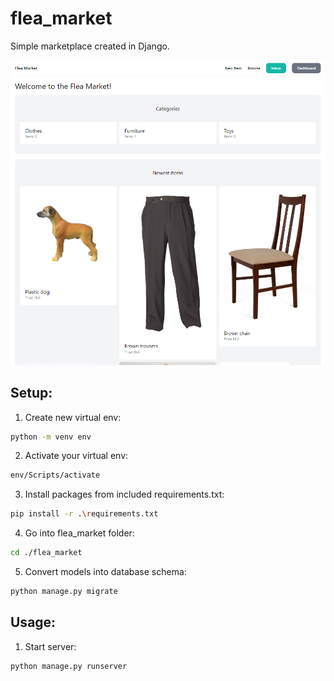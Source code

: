# flea_market
Simple marketplace created in Django.

![alt text](https://github.com/dawmro/flea_market/blob/main/screenshot.PNG?raw=true)

## Setup:
1. Create new virtual env:
``` sh
python -m venv env
```
2. Activate your virtual env:
``` sh
env/Scripts/activate
```
3. Install packages from included requirements.txt:
``` sh
pip install -r .\requirements.txt
```
4. Go into flea_market folder:
``` sh
cd ./flea_market
```
5. Convert models into database schema:
``` sh
python manage.py migrate
```

## Usage:
1. Start server:
``` sh
python manage.py runserver
```
